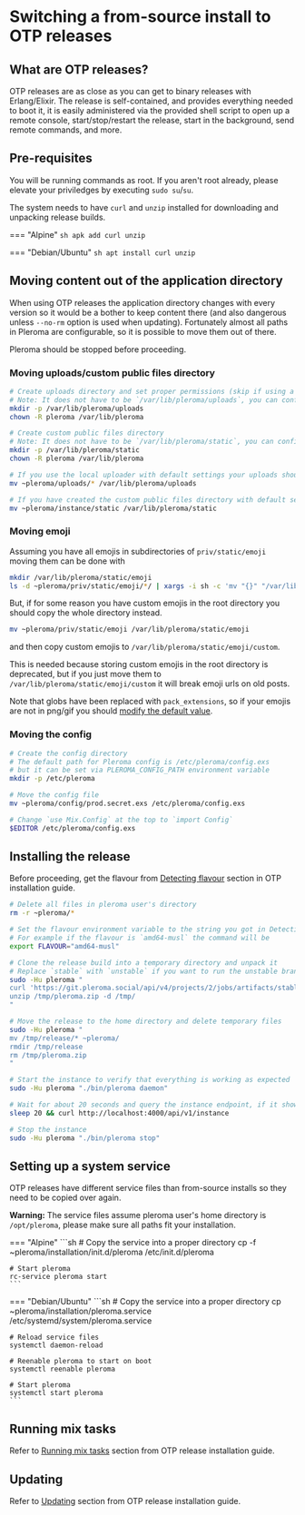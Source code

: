 # Switching a from-source install to OTP releases

## What are OTP releases?
OTP releases are as close as you can get to binary releases with Erlang/Elixir. The release is self-contained, and provides everything needed to boot it, it is easily administered via the provided shell script to open up a remote console, start/stop/restart the release, start in the background, send remote commands, and more.

## Pre-requisites
You will be running commands as root. If you aren't root already, please elevate your priviledges by executing `sudo su`/`su`.

The system needs to have `curl` and `unzip` installed for downloading and unpacking release builds.

=== "Alpine"
    ```sh
    apk add curl unzip
    ```

=== "Debian/Ubuntu"
    ```sh
    apt install curl unzip
    ```

## Moving content out of the application directory
When using OTP releases the application directory changes with every version so it would be a bother to keep content there (and also dangerous unless `--no-rm` option is used when updating). Fortunately almost all paths in Pleroma are configurable, so it is possible to move them out of there.

Pleroma should be stopped before proceeding.

### Moving uploads/custom public files directory

```sh
# Create uploads directory and set proper permissions (skip if using a remote uploader)
# Note: It does not have to be `/var/lib/pleroma/uploads`, you can configure it to be something else later
mkdir -p /var/lib/pleroma/uploads
chown -R pleroma /var/lib/pleroma

# Create custom public files directory
# Note: It does not have to be `/var/lib/pleroma/static`, you can configure it to be something else later
mkdir -p /var/lib/pleroma/static
chown -R pleroma /var/lib/pleroma

# If you use the local uploader with default settings your uploads should be located in `~pleroma/uploads`
mv ~pleroma/uploads/* /var/lib/pleroma/uploads

# If you have created the custom public files directory with default settings it should be located in `~pleroma/instance/static`
mv ~pleroma/instance/static /var/lib/pleroma/static
```

### Moving emoji
Assuming you have all emojis in subdirectories of `priv/static/emoji` moving them can be done with
```sh
mkdir /var/lib/pleroma/static/emoji
ls -d ~pleroma/priv/static/emoji/*/ | xargs -i sh -c 'mv "{}" "/var/lib/pleroma/static/emoji/$(basename {})"'
```

But, if for some reason you have custom emojis in the root directory you should copy the whole directory instead.
```sh
mv ~pleroma/priv/static/emoji /var/lib/pleroma/static/emoji
```
and then copy custom emojis to `/var/lib/pleroma/static/emoji/custom`. 

This is needed because storing custom emojis in the root directory is deprecated, but if you just move them to `/var/lib/pleroma/static/emoji/custom` it will break emoji urls on old posts.

Note that globs have been replaced with `pack_extensions`, so if your emojis are not in png/gif you should [modify the default value](../configuration/cheatsheet.md#emoji).

### Moving the config
```sh
# Create the config directory
# The default path for Pleroma config is /etc/pleroma/config.exs
# but it can be set via PLEROMA_CONFIG_PATH environment variable
mkdir -p /etc/pleroma

# Move the config file
mv ~pleroma/config/prod.secret.exs /etc/pleroma/config.exs

# Change `use Mix.Config` at the top to `import Config`
$EDITOR /etc/pleroma/config.exs
```
## Installing the release
Before proceeding, get the flavour from [Detecting flavour](otp_en.md#detecting-flavour) section in OTP installation guide.
```sh
# Delete all files in pleroma user's directory
rm -r ~pleroma/*

# Set the flavour environment variable to the string you got in Detecting flavour section.
# For example if the flavour is `amd64-musl` the command will be
export FLAVOUR="amd64-musl"

# Clone the release build into a temporary directory and unpack it
# Replace `stable` with `unstable` if you want to run the unstable branch
sudo -Hu pleroma "
curl 'https://git.pleroma.social/api/v4/projects/2/jobs/artifacts/stable/download?job=$FLAVOUR' -o /tmp/pleroma.zip
unzip /tmp/pleroma.zip -d /tmp/
"

# Move the release to the home directory and delete temporary files
sudo -Hu pleroma "
mv /tmp/release/* ~pleroma/
rmdir /tmp/release
rm /tmp/pleroma.zip
"

# Start the instance to verify that everything is working as expected
sudo -Hu pleroma "./bin/pleroma daemon"

# Wait for about 20 seconds and query the instance endpoint, if it shows your uri, name and email correctly, you are configured correctly
sleep 20 && curl http://localhost:4000/api/v1/instance

# Stop the instance
sudo -Hu pleroma "./bin/pleroma stop"
```

## Setting up a system service
OTP releases have different service files than from-source installs so they need to be copied over again.

**Warning:** The service files assume pleroma user's home directory is `/opt/pleroma`, please make sure all paths fit your installation.

=== "Alpine"
    ```sh
    # Copy the service into a proper directory
    cp -f ~pleroma/installation/init.d/pleroma /etc/init.d/pleroma

    # Start pleroma
    rc-service pleroma start
    ```

=== "Debian/Ubuntu"
    ```sh
    # Copy the service into a proper directory
    cp ~pleroma/installation/pleroma.service /etc/systemd/system/pleroma.service

    # Reload service files
    systemctl daemon-reload

    # Reenable pleroma to start on boot
    systemctl reenable pleroma

    # Start pleroma
    systemctl start pleroma
    ```

## Running mix tasks
Refer to [Running mix tasks](otp_en.md#running-mix-tasks) section from OTP release installation guide.
## Updating
Refer to [Updating](otp_en.md#updating) section from OTP release installation guide.
